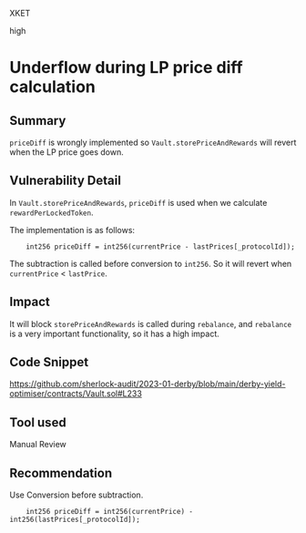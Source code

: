 XKET

high

# Underflow during LP price diff calculation



## Summary
`priceDiff` is wrongly implemented so `Vault.storePriceAndRewards` will revert when the LP price goes down.

## Vulnerability Detail
In `Vault.storePriceAndRewards`, `priceDiff` is used when we calculate `rewardPerLockedToken`.

The implementation is as follows:

```solidity
    int256 priceDiff = int256(currentPrice - lastPrices[_protocolId]);
```

The subtraction is called before conversion to `int256`. So it will revert when `currentPrice` < `lastPrice`.


## Impact

It will block `storePriceAndRewards` is called during `rebalance`, and `rebalance` is a very important functionality, so it has a high impact.

## Code Snippet


https://github.com/sherlock-audit/2023-01-derby/blob/main/derby-yield-optimiser/contracts/Vault.sol#L233

## Tool used
Manual Review

## Recommendation
Use Conversion before subtraction.

```solidity
    int256 priceDiff = int256(currentPrice) - int256(lastPrices[_protocolId]);
```




